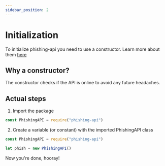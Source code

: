 ```yaml
---
sidebar_position: 2
---
```


# Initialization
To initialize phishing-api you need to use a constructor. Learn more about them [here](https://developer.mozilla.org/en-US/docs/Web/JavaScript/Reference/Classes/constructor)

## Why a constructor?
The constructor checks if the API is online to avoid any future headaches.

## Actual steps
1. Import the package
```js
const PhishingAPI = require("phishing-api")
```
2. Create a variable (or constant) with the imported PhishingAPI class
```js
const PhishingAPI = require("phishing-api")

let phish = new PhishingAPI()
```
Now you're done, hooray!